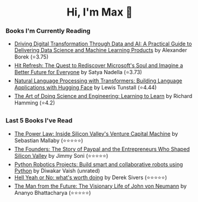 <h1 align="center">Hi, I'm Max 👋</h1>

<!-- <p align="center">
  <a href="https://discordapp.com/channels/@me/USERID/694118037036466187">
    <img alt="Discord" title="Discord" height="48" width="48" src="assets/discordIcon.svg">
  </a>
</p>-->

### Books I'm Currently Reading

<!-- GOODREADS-LIST:START -->
- [Driving Digital Transformation Through Data and AI: A Practical Guide to Delivering Data Science and Machine Learning Products](https://www.goodreads.com/review/show/4962175150?utm_medium=api&utm_source=rss) by Alexander Borek (⭐️3.75)
- [Hit Refresh: The Quest to Rediscover Microsoft's Soul and Imagine a Better Future for Everyone](https://www.goodreads.com/review/show/5017917068?utm_medium=api&utm_source=rss) by Satya Nadella (⭐️3.73)
- [Natural Language Processing with Transformers: Building Language Applications with Hugging Face](https://www.goodreads.com/review/show/4972039596?utm_medium=api&utm_source=rss) by Lewis Tunstall (⭐️4.44)
- [The Art of Doing Science and Engineering: Learning to Learn](https://www.goodreads.com/review/show/4520659825?utm_medium=api&utm_source=rss) by Richard Hamming (⭐️4.2)
<!-- GOODREADS-LIST:END -->
### Last 5 Books I've Read

<!-- GOODREADS-READ-LIST:START -->
- [The Power Law: Inside Silicon Valley's Venture Capital Machine](https://www.goodreads.com/review/show/4965504572?utm_medium=api&utm_source=rss) by Sebastian Mallaby (⭐⭐⭐⭐⭐)
- [The Founders: The Story of Paypal and the Entrepreneurs Who Shaped Silicon Valley](https://www.goodreads.com/review/show/4964964334?utm_medium=api&utm_source=rss) by Jimmy Soni (⭐⭐⭐⭐⭐)
- [Python Robotics Projects: Build smart and collaborative robots using Python](https://www.goodreads.com/review/show/4949826715?utm_medium=api&utm_source=rss) by Diwakar Vaish (unrated)
- [Hell Yeah or No: what's worth doing](https://www.goodreads.com/review/show/4764907083?utm_medium=api&utm_source=rss) by Derek Sivers (⭐⭐⭐⭐⭐)
- [The Man from the Future: The Visionary Life of John von Neumann](https://www.goodreads.com/review/show/4598720139?utm_medium=api&utm_source=rss) by Ananyo Bhattacharya (⭐⭐⭐⭐⭐)
<!-- GOODREADS-READ-LIST:END -->
